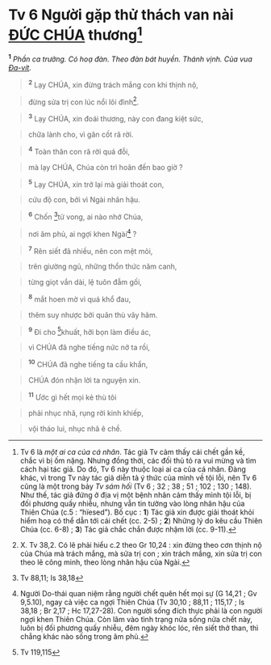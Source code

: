 # Tv 6 Người gặp thử thách van nài [ĐỨC CHÚA]() thương[^1]
<sup><b>1</b></sup> *Phần ca trưởng. Có hoạ đàn. Theo đàn bát huyền. Thánh vịnh. Của vua [Đa-vít]().*


> <sup><b>2</b></sup> Lạy CHÚA, xin đừng trách mắng con khi thịnh nộ,
>


> đừng sửa trị con lúc nổi lôi đình[^2].
>


> <sup><b>3</b></sup> Lạy CHÚA, xin đoái thương, này con đang kiệt sức,
>


> chữa lành cho, vì gân cốt rã rời.
>


> <sup><b>4</b></sup> Toàn thân con rã rời quá đỗi,
>


> mà lạy CHÚA, Chúa còn trì hoãn đến bao giờ ?
>


> <sup><b>5</b></sup> Lạy CHÚA, xin trở lại mà giải thoát con,
>


> cứu độ con, bởi vì Ngài nhân hậu.
>


> <sup><b>6</b></sup> Chốn [^1*]tử vong, ai nào nhớ Chúa,
>


> nơi âm phủ, ai ngợi khen Ngài[^3] ?
>


> <sup><b>7</b></sup> Rên siết đã nhiều, nên con mệt mỏi,
>


> trên giường ngủ, những thổn thức năm canh,
>


> từng giọt vắn dài, lệ tuôn đẫm gối,
>


> <sup><b>8</b></sup> mắt hoen mờ vì quá khổ đau,
>


> thêm suy nhược bởi quân thù vây hãm.
>


> <sup><b>9</b></sup> Đi cho [^2*]khuất, hỡi bọn làm điều ác,
>


> vì CHÚA đã nghe tiếng nức nở ta rồi,
>


> <sup><b>10</b></sup> CHÚA đã nghe tiếng ta cầu khẩn,
>


> CHÚA đón nhận lời ta nguyện xin.
>


> <sup><b>11</b></sup> Ước gì hết mọi kẻ thù tôi
>


> phải nhục nhã, rụng rời kinh khiếp,
>


> vội tháo lui, nhục nhã ê chề.
>

[^1]: Tv 6 là *một ai ca của cá nhân*. Tác giả Tv cảm thấy cái chết gần kề, chắc vì bị ốm nặng. Nhưng đồng thời, các đối thủ tỏ ra vui mừng và tìm cách hại tác giả. Do đó, Tv 6 này thuộc loại ai ca của cá nhân. Đàng khác, vì trong Tv này tác giả diễn tả ý thức của mình về tội lỗi, nên Tv 6 cũng là một trong bảy *Tv sám hối* (Tv 6 ; 32 ; 38 ; 51 ; 102 ; 130 ; 148). Như thế, tác giả đứng ở địa vị một bệnh nhân cảm thấy mình tội lỗi, bị đối phương quấy nhiễu, nhưng vẫn tin tưởng vào lòng nhân hậu của Thiên Chúa (c.5 : “hïesed”). Bố cục : **1**) Tác giả xin được giải thoát khỏi hiểm hoạ có thể dẫn tới cái chết (cc. 2-5) ; **2**) Những lý do kêu cầu Thiên Chúa (cc. 6-8) ; **3**) Tác giả chắc chắn được nhậm lời (cc. 9-11).
[^2]: X. Tv 38,2. Có lẽ phải hiểu c.2 theo Gr 10,24 : xin đừng theo cơn thịnh nộ của Chúa mà trách mắng, mà sửa trị con ; xin trách mắng, xin sửa trị con theo lẽ công minh, theo lòng nhân hậu của Ngài.
[^3]: Người Do-thái quan niệm rằng người chết quên hết mọi sự (G 14,21 ; Gv 9,5.10), ngay cả việc ca ngợi Thiên Chúa (Tv 30,10 ; 88,11 ; 115,17 ; Is 38,18 ; Br 2,17 ; Hc 17,27-28). Con người sống đích thực phải là con người ngợi khen Thiên Chúa. Còn lâm vào tình trạng nửa sống nửa chết này, luôn bị đối phương quấy nhiễu, đêm ngày khóc lóc, rên siết thở than, thì chẳng khác nào sống trong âm phủ.
[^1*]: Tv 88,11; Is 38,18
[^2*]: Tv 119,115